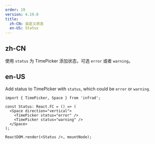 ```yaml
---
order: 19
version: 4.19.0
title:
  zh-CN: 自定义状态
  en-US: Status
---
```


## zh-CN

使用 `status` 为 TimePicker 添加状态，可选 `error` 或者 `warning`。

## en-US

Add status to TimePicker with `status`, which could be `error` or `warning`.

```tsx
import { TimePicker, Space } from 'infrad';

const Status: React.FC = () => (
  <Space direction="vertical">
    <TimePicker status="error" />
    <TimePicker status="warning" />
  </Space>
);

ReactDOM.render(<Status />, mountNode);
```
